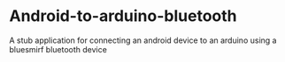 Android-to-arduino-bluetooth
============================

A stub application for connecting an android device to an arduino using a bluesmirf bluetooth device

